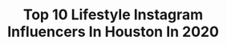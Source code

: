 ---
title: Top 10 Lifestyle Instagram Influencers In Houston In 2020
description: >-
  Find top lifestyle Instagram influencers in Houston in 2020. Most popular hashtags: #houston #houstonblogger #liketkit #ltkunder50.
platform: Instagram
profiles:
  - username: "pattytellsall"
    fullname: >-
      Patty | Blogging HTX Babe
    location: "United States"
    followers: 10901
    engagement: 419
    commentsToLikes: 0.217334
    avatar: "https://scontent-ams4-1.cdninstagram.com/v/t51.2885-19/s320x320/72477685_435974810652027_1751340758247407616_n.jpg?_nc_ht=scontent-ams4-1.cdninstagram.com&_nc_ohc=hGzzjczQLTcAX89hofY&oh=846ea7a447e21f1efcf951ade121bb68&oe=5EB2CD4A"
    verified: false
    hashtags: "#texaslatina, #katyblogger, #texasblogger, #rodeohouston2020"
  - username: "marlonaltirs"
    fullname: >-
      Marlon Altirs
    location: "United States"
    followers: 49634
    engagement: 140
    commentsToLikes: 0.072939
    avatar: "https://scontent-ams4-1.cdninstagram.com/v/t51.2885-19/s320x320/14269143_606806246167027_558103793_a.jpg?_nc_ht=scontent-ams4-1.cdninstagram.com&_nc_ohc=Fcd9PEYp4QYAX--M_NH&oh=36d4de3dda356f4820b5f5672a8e1665&oe=5E8C8E37"
    verified: false
    hashtags: "#loveher, #life, #carinstagram, #carporn"
  - username: "martigrizzle"
    fullname: >-
      Marti Grizzle
    location: "United States"
    followers: 4166
    engagement: 1050
    commentsToLikes: 0.340209
    avatar: "https://scontent-amt2-1.cdninstagram.com/v/t51.2885-19/s320x320/91953807_2581321042111087_5604881043665453056_n.jpg?_nc_ht=scontent-amt2-1.cdninstagram.com&_nc_ohc=U0cWPcyMOVcAX8vBIcA&oh=0fe956e4a31182185d611b3ae13ae22a&oe=5EBB2F05"
    verified: false
    hashtags: "#vicicollab, #ltkfashion, #ltksalealert, #ad"
  - username: "iamjustinejustine"
    fullname: >-
      Justine! Justine!
    location: "United States"
    followers: 64246
    engagement: 146
    commentsToLikes: 0.050522
    avatar: "https://scontent-lhr8-1.cdninstagram.com/v/t51.2885-19/s320x320/70836185_2441521115941149_1437726360872157184_n.jpg?_nc_ht=scontent-lhr8-1.cdninstagram.com&_nc_ohc=KGLiNsNw-5UAX_ZSIoI&oh=68c2542bf83788b3ea2d9a5f49f6d3c9&oe=5EB90B8C"
    verified: false
    hashtags: "#melaninmonday, #grotogether, #naturalaf, #positivevibes"
  - username: "styledbynellikal"
    fullname: >-
      Nelli Kalinyuk
    location: "United States"
    followers: 17879
    engagement: 228
    commentsToLikes: 0.129181
    avatar: "https://scontent-nrt1-1.cdninstagram.com/v/t51.2885-19/s320x320/26262359_176421483117380_1218117136770138112_n.jpg?_nc_ht=scontent-nrt1-1.cdninstagram.com&_nc_ohc=68xFF_BTXjAAX_PuBFn&oh=7fae46fe2db3d45940910ae7ea21e014&oe=5EB073F2"
    verified: false
    hashtags: "#mondaymotivation, #datenightoutfit, #marriedmybestfriend, #mommylife"
  - username: "jessicamelgoza_"
    fullname: >-
      𝐉 𝐄 𝐒 𝐒 𝐈 𝐂 𝐀
    location: "United States"
    followers: 11078
    engagement: 494
    commentsToLikes: 0.688197
    avatar: "https://scontent-lhr8-1.cdninstagram.com/v/t51.2885-19/s320x320/89260745_877077249422966_8264578849254146048_n.jpg?_nc_ht=scontent-lhr8-1.cdninstagram.com&_nc_ohc=I6X8RzPqdnUAX9Fj5e1&oh=15f48ec25593a9a4fd20d97553542d6e&oe=5EBA7C5D"
    verified: false
    hashtags: "#gifted, #livelovelayer, #thephylaeffect, #liketkit"
  - username: "belowhtx"
    fullname: >-
      Below (Bee-low)
    location: "United States"
    followers: 3665
    engagement: 1661
    commentsToLikes: 0.133696
    avatar: "https://scontent-ams4-1.cdninstagram.com/v/t51.2885-19/s320x320/71848298_456748125031373_5146272931243884544_n.jpg?_nc_ht=scontent-ams4-1.cdninstagram.com&_nc_ohc=yqxfNoXvM4gAX_9Cs1N&oh=20c174f7753cf2d0fa0f1ed1c14a2b16&oe=5E8A3C1D"
    verified: false
    hashtags: "#yeezy350v2, #podcast, #lifestyle, #textmetheaddress"
  - username: "mena_adubea"
    fullname: >-
      HOUSTON BEAUTY CONTENT CREATOR
    location: "United States"
    followers: 48360
    engagement: 457
    commentsToLikes: 0.030562
    avatar: "https://scontent-lhr8-1.cdninstagram.com/v/t51.2885-19/s320x320/80696370_2652838254940261_6513391107806593024_n.jpg?_nc_ht=scontent-lhr8-1.cdninstagram.com&_nc_ohc=xtbiJV9q9pcAX8kX3fC&oh=6bfe2e33cd2817b785e9b55db90d2eb4&oe=5EB94744"
    verified: false
    hashtags: "#houston, #houstonlife, #nailsofinstagram, #nail"
  - username: "katelynbmelton"
    fullname: >-
      Katelyn Melton
    location: "United States"
    followers: 56662
    engagement: 68
    commentsToLikes: 0.233287
    avatar: "https://scontent-ams4-1.cdninstagram.com/v/t51.2885-19/s320x320/92532641_222627855514256_5895231291120418816_n.jpg?_nc_ht=scontent-ams4-1.cdninstagram.com&_nc_ohc=Q7327UkRPY4AX974cLc&oh=4382329cc3ca821b2a6fc808f3adc70e&oe=5EBADABD"
    verified: false
    hashtags: "#ltkkids, #quarantinelife, #momlifebelike, #ltkspring"
  - username: "stacieluraann"
    fullname: >-
      Stacie ❥
    location: "United States"
    followers: 8275
    engagement: 608
    commentsToLikes: 0.032087
    avatar: "https://scontent-ams4-1.cdninstagram.com/v/t51.2885-19/s320x320/89820782_563668287583623_6462524336946282496_n.jpg?_nc_ht=scontent-ams4-1.cdninstagram.com&_nc_ohc=LSviGrcjWWoAX_YS2-J&oh=67034f4065e2659959719b4c0712f54e&oe=5EB9C9E4"
    verified: false
    hashtags: "#bootyexercise, #smiles, #stayhome, #health"
---